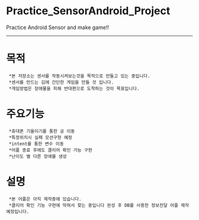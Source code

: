 # Practice_SensorAndroid_Project
Practice Android Sensor and make game!!
***
# 목적
```
 *본 저장소는 센서를 작동시켜보는것을 목적으로 만들고 있는 중입니다.
 *센서를 만드는 김에 간단한 게임을 만들 것 입니다.
 *게임방법은 장애물을 피해 반대편으로 도착하는 것이 목표입니다.
```
# 주요기능
```
 *휴대폰 기울이기를 통한 공 이동
 *특정위치시 실패 모션구현 예정
 *intent를 통한 변수 이동
 *어플 종료 후에도 클리어 확인 가능 구현
 *난이도 별 다른 장애물 생성
```
# 설명
```
 *본 어플은 아직 제작중에 있습니다.
 *클리어 확인 기능 구현에 막혀서 찾는 중입니다 완성 후 DB를 사용한 정보전달 어플 제작 예정입니다.
```
